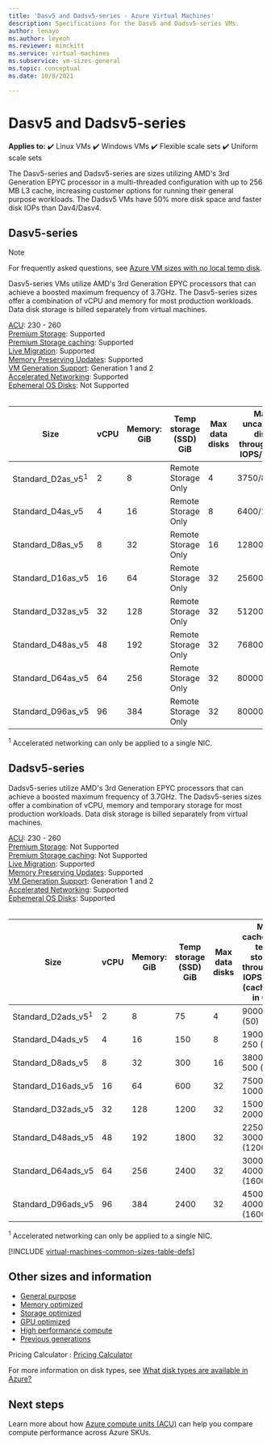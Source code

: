 ```yaml
---
title: 'Dasv5 and Dadsv5-series - Azure Virtual Machines'
description: Specifications for the Dasv5 and Dadsv5-series VMs. 
author: lenayo 
ms.author: leyeoh
ms.reviewer: mimckitt
ms.service: virtual-machines
ms.subservice: vm-sizes-general
ms.topic: conceptual
ms.date: 10/8/2021

---
```


# Dasv5 and Dadsv5-series

**Applies to:** :heavy_check_mark: Linux VMs :heavy_check_mark: Windows VMs :heavy_check_mark: Flexible scale sets :heavy_check_mark: Uniform scale sets

The Dasv5-series and Dadsv5-series are sizes utilizing AMD's 3rd Generation EPYC processor in a multi-threaded configuration with up to 256 MB L3 cache, increasing customer options for running their general purpose workloads. The Dadsv5 VMs have 50% more disk space and faster disk IOPs than Dav4/Dasv4. 

## Dasv5-series

> [!NOTE]
> For frequently asked questions, see [Azure VM sizes with no local temp disk](azure-vms-no-temp-disk.yml).

Dasv5-series VMs utilize AMD's 3rd Generation EPYC processors that can achieve a boosted maximum frequency of 3.7GHz. The Dasv5-series sizes offer a combination of vCPU and memory for most production workloads. Data disk storage is billed separately from virtual machines.

[ACU](acu.md): 230 - 260 <br>
[Premium Storage](premium-storage-performance.md): Supported <br>
[Premium Storage caching](premium-storage-performance.md): Supported <br>
[Live Migration](maintenance-and-updates.md): Supported <br>
[Memory Preserving Updates](maintenance-and-updates.md): Supported <br>
[VM Generation Support](generation-2.md): Generation 1 and 2 <br>
[Accelerated Networking](../virtual-network/create-vm-accelerated-networking-cli.md): Supported <br>
[Ephemeral OS Disks](ephemeral-os-disks.md): Not Supported <br><br>

| Size | vCPU | Memory: GiB | Temp storage (SSD) GiB | Max data disks | Max uncached disk throughput: IOPS/MBps | Max NICs | Expected Network bandwidth (Mbps) |
|---|---|---|---|---|---|---|---|
| Standard_D2as_v5<sup>1</sup>  | 2  | 8   | Remote Storage Only | 4  | 3750/82    | 2 | 2000  |
| Standard_D4as_v5              | 4  | 16  | Remote Storage Only | 8  | 6400/144   | 2 | 4000  |
| Standard_D8as_v5              | 8  | 32  | Remote Storage Only | 16 | 12800/200  | 4 | 8000  |
| Standard_D16as_v5             | 16 | 64  | Remote Storage Only | 32 | 25600/384  | 8 | 10000 |
| Standard_D32as_v5             | 32 | 128 | Remote Storage Only | 32 | 51200/768  | 8 | 16000 |
| Standard_D48as_v5             | 48 | 192 | Remote Storage Only | 32 | 76800/1152 | 8 | 24000 |
| Standard_D64as_v5             | 64 | 256 | Remote Storage Only | 32 | 80000/1200 | 8 | 32000 |
| Standard_D96as_v5             | 96 | 384 | Remote Storage Only | 32 | 80000/1600 | 8 | 40000 |

<sup>1</sup> Accelerated networking can only be applied to a single NIC.


## Dadsv5-series

Dadsv5-series utilize AMD's 3rd Generation EPYC processors that can achieve a boosted maximum frequency of 3.7GHz. The Dadsv5-series sizes offer a combination of vCPU, memory and temporary storage for most production workloads. Data disk storage is billed separately from virtual machines.

[ACU](acu.md): 230 - 260 <br>
[Premium Storage](premium-storage-performance.md): Not Supported <br>
[Premium Storage caching](premium-storage-performance.md): Not Supported <br>
[Live Migration](maintenance-and-updates.md): Supported <br>
[Memory Preserving Updates](maintenance-and-updates.md): Supported <br>
[VM Generation Support](generation-2.md): Generation 1 and 2 <br>
[Accelerated Networking](../virtual-network/create-vm-accelerated-networking-cli.md): Supported <br>
[Ephemeral OS Disks](ephemeral-os-disks.md): Supported <br><br>

| Size | vCPU | Memory: GiB | Temp storage (SSD) GiB | Max data disks | Max cached and temp storage throughput: IOPS/MBps (cache size in GiB) | Max uncached disk throughput: IOPS/MBps |  Max NICs | Expected Network bandwidth (Mbps) |
|---|---|---|---|---|---|---|---|---|
| Standard_D2ads_v5<sup>1</sup>  | 2  | 8   | 75   | 4  | 9000 / 125 (50)      | 3750/82     | 2 | 2000  |
| Standard_D4ads_v5  | 4         | 16  | 150  | 8  | 19000 / 250 (100)    | 6400/144    | 2 | 4000  |
| Standard_D8ads_v5  | 8         | 32  | 300  | 16 | 38000 / 500 (200)    | 12800/200   | 4 | 8000  |
| Standard_D16ads_v5 | 16        | 64  | 600  | 32 | 75000 / 1000 (400)   | 25600/384   | 8 | 10000 |
| Standard_D32ads_v5 | 32        | 128 | 1200 | 32 | 150000 / 2000 (800)  | 51200/768   | 8 | 16000 |
| Standard_D48ads_v5 | 48        | 192 | 1800 | 32 | 225000 / 3000 (1200) | 76800/1152  | 8 | 24000 |
| Standard_D64ads_v5 | 64        | 256 | 2400 | 32 | 300000 / 4000 (1600) | 80000/1200  | 8 | 32000 |
| Standard_D96ads_v5 | 96        | 384 | 2400 | 32 | 450000 / 4000 (1600) | 80000/1600  | 8 | 40000 |

<sup>1</sup> Accelerated networking can only be applied to a single NIC.



[!INCLUDE [virtual-machines-common-sizes-table-defs](../../includes/virtual-machines-common-sizes-table-defs.md)]

## Other sizes and information

- [General purpose](sizes-general.md)
- [Memory optimized](sizes-memory.md)
- [Storage optimized](sizes-storage.md)
- [GPU optimized](sizes-gpu.md)
- [High performance compute](sizes-hpc.md)
- [Previous generations](sizes-previous-gen.md)

Pricing Calculator : [Pricing Calculator](https://azure.microsoft.com/pricing/calculator/)

For more information on disk types, see [What disk types are available in Azure?](disks-types.md)

## Next steps

Learn more about how [Azure compute units (ACU)](acu.md) can help you compare compute performance across Azure SKUs.